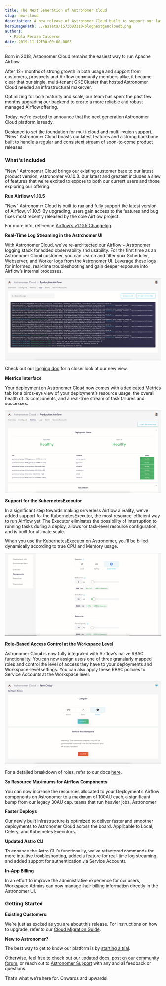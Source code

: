 ```yaml
---
title: The Next Generation of Astronomer Cloud
slug: new-cloud
description: A new release of Astronomer Cloud built to support our latest features and designed to be a first step towards multi-cloud and multi-region support.
heroImagePath: ../assets/1573693110-blognextgencloudb.png
authors:
  - Paola Peraza Calderon
date: 2019-11-12T00:00:00.000Z
---
```


Born in 2018, Astronomer Cloud remains the easiest way to run Apache Airflow.

After 12+ months of strong growth in both usage and support from customers, prospects and Airflow community members alike, it became clear that our single, multi-tenant GKE Cluster that hosted Astronomer Cloud needed an infrastructural makeover.

Optimizing for both maturity and scale, our team has spent the past few months upgrading our backend to create a more reliable and robust managed Airflow offering.

Today, we're excited to announce that the next generation Astronomer Cloud platform is ready.

Designed to set the foundation for multi-cloud and multi-region support, "New" Astronomer Cloud boasts our latest features and a strong backbone built to handle a regular and consistent stream of soon-to-come product releases.

### What's Included

"New" Astronomer Cloud brings our existing customer base to our latest product version, Astronomer v0.10.3. Our latest and greatest includes a slew of features that we're excited to expose to both our current users and those exploring our offering.

**Run Airflow v1.10.5**

"New" Astronomer Cloud is built to run and fully support the latest version of Airflow, v1.10.5. By upgrading, users gain access to the features and bug fixes most recently released by the core Airflow project.

For more info, reference [Airflow’s v1.10.5 Changelog](https://github.com/apache/airflow/blob/master/UPDATING.md).

**Real-Time Log Streaming in the Astronomer UI**

With Astronomer Cloud, we've re-architected our Airflow + Astronomer logging stack for added observability and usability. For the first time as an Astronomer Cloud customer, you can search and filter your Scheduler, Webserver, and Worker logs from the Astronomer UI. Leverage these logs for informed, real-time troubleshooting and gain deeper exposure into Airflow’s internal processes.

![Logging](../assets/new-cloud-logging.png)

Check out our [logging doc](https://www.astronomer.io/docs/deployment-level-logs/) for a closer look at our new view.

**Metrics Interface**

Your deployment on Astronomer Cloud now comes with a dedicated Metrics tab for a birds-eye view of your deployment’s resource usage, the overall health of its components, and a real-time stream of task failures and successes.

![Metrics](../assets/new-cloud-metrics.png)


**Support for the KubernetesExecutor**

In a significant step towards making serverless Airflow a reality, we’ve added support for the KubernetesExecutor, the most resource-efficient way to run Airflow yet. The Executor eliminates the possibility of interruption to running tasks during a deploy, allows for task-level resource configuration, and is built for ultimate scale.

When you use the KubernetesExecutor on Astronomer, you'll be billed dynamically according to true CPU and Memory usage.

![Configure](../assets/new-cloud-configure.png)

**Role-Based Access Control at the Workspace Level**

Astronomer Cloud is now fully integrated with Airflow’s native RBAC functionality. You can now assign users one of three granularly mapped roles and control the level of access they have to your deployments and Workspace-level settings. You can also apply these RBAC policies to Service Accounts at the Workspace level.

![RBAC](../assets/new-cloud-rbac.png)

For a detailed breakdown of roles, refer to our docs [here](https://www.astronomer.io/docs/rbac/).

**3x Resource Maximums for Airflow Components**

You can now increase the resources allocated to your Deployment’s Airflow components on Astronomer to a maximum of 100AU each, a significant bump from our legacy 30AU cap. teams that run heavier jobs, Astronomer

**Faster Deploys**

Our newly built infrastructure is optimized to deliver faster and smoother deployments to Astronomer Cloud across the board. Applicable to Local, Celery, and Kubernetes Executors.

**Updated Astro CLI**

To enhance the Astro CLI’s functionality, we’ve refactored commands for more intuitive troubleshooting, added a feature for real-time log streaming, and added support for authentication via Service Accounts.

**In-App Billing**

In an effort to improve the administrative experience for our users, Workspace Admins can now manage their billing information directly in the Astronomer UI.
### Getting Started

**Existing Customers:**

We’re just as excited as you are about this release. For instructions on how to upgrade, refer to our [Cloud Migration Guide](https://www.astronomer.io/docs/cloud-migration/).

**New to Astronomer?**

The best way to get to know our platform is by [starting a trial](https://www.astronomer.io/trial/).


Otherwise, feel free to check out our [updated docs](https://www.astronomer.io/docs/), [post on our community forum](https://forum.astronomer.io/), or reach out to [Astronomer Support](https://support.astronomer.io/) with any and all feedback or questions.

That’s what we’re here for. Onwards and upwards!